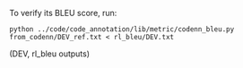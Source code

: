 To verify its BLEU score, run:
```
python ../code/code_annotation/lib/metric/codenn_bleu.py from_codenn/DEV_ref.txt < rl_bleu/DEV.txt
```
(DEV, rl_bleu outputs)
